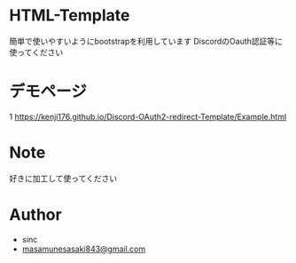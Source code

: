 # HTML-Template
 
簡単で使いやすいようにbootstrapを利用しています
DiscordのOauth認証等に使ってください
 
# デモページ
1
https://kenji176.github.io/Discord-OAuth2-redirect-Template/Example.html

 

# Note
 
好きに加工して使ってください
 
# Author
 
* sinc
* masamunesasaki843@gmail.com
 
